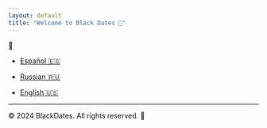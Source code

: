 ```yaml
---
layout: default
title: "Welcome to Black Dates 🖤"
---
```


👅

- [Español 🇪🇸](es.md)
  
- [Russian 🇷🇺](ru.md)
  
- [English 🇺🇸](en.md)

---

© 2024 BlackDates. All rights reserved. 🖤

